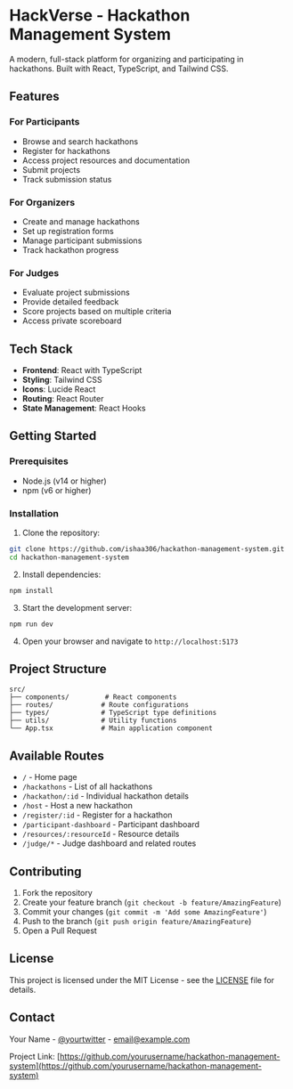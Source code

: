 # HackVerse - Hackathon Management System

A modern, full-stack platform for organizing and participating in hackathons. Built with React, TypeScript, and Tailwind CSS.

## Features

### For Participants
- Browse and search hackathons
- Register for hackathons
- Access project resources and documentation
- Submit projects
- Track submission status

### For Organizers
- Create and manage hackathons
- Set up registration forms
- Manage participant submissions
- Track hackathon progress

### For Judges
- Evaluate project submissions
- Provide detailed feedback
- Score projects based on multiple criteria
- Access private scoreboard

## Tech Stack

- **Frontend**: React with TypeScript
- **Styling**: Tailwind CSS
- **Icons**: Lucide React
- **Routing**: React Router
- **State Management**: React Hooks

## Getting Started

### Prerequisites

- Node.js (v14 or higher)
- npm (v6 or higher)

### Installation

1. Clone the repository:
```bash
git clone https://github.com/ishaa306/hackathon-management-system.git
cd hackathon-management-system
```

2. Install dependencies:
```bash
npm install
```

3. Start the development server:
```bash
npm run dev
```

4. Open your browser and navigate to `http://localhost:5173`

## Project Structure

```
src/
├── components/         # React components
├── routes/            # Route configurations
├── types/             # TypeScript type definitions
├── utils/             # Utility functions
└── App.tsx            # Main application component
```

## Available Routes

- `/` - Home page
- `/hackathons` - List of all hackathons
- `/hackathon/:id` - Individual hackathon details
- `/host` - Host a new hackathon
- `/register/:id` - Register for a hackathon
- `/participant-dashboard` - Participant dashboard
- `/resources/:resourceId` - Resource details
- `/judge/*` - Judge dashboard and related routes

## Contributing

1. Fork the repository
2. Create your feature branch (`git checkout -b feature/AmazingFeature`)
3. Commit your changes (`git commit -m 'Add some AmazingFeature'`)
4. Push to the branch (`git push origin feature/AmazingFeature`)
5. Open a Pull Request

## License

This project is licensed under the MIT License - see the [LICENSE](LICENSE) file for details.

## Contact

Your Name - [@yourtwitter](https://twitter.com/yourtwitter) - email@example.com

Project Link: [https://github.com/yourusername/hackathon-management-system](https://github.com/yourusername/hackathon-management-system) 